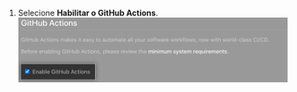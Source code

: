1. Selecione **Habilitar o GitHub Actions**. ![Caixa de seleção para habilitar o GitHub Actions](/assets/images/enterprise/management-console/enable-github-actions.png)
